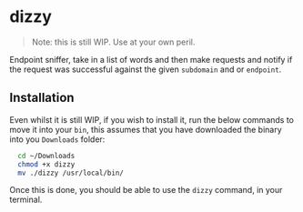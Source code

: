 # dizzy

> Note: this is still WIP. Use at your own peril.  

Endpoint sniffer, take in a list of words and then make requests and notify if the request was successful against the given `subdomain` and or 
`endpoint`. 


## Installation 

Even whilst it is still WIP, if you wish to install it, run the below commands to move it into your `bin`, this assumes that you have downloaded the binary into you `Downloads` folder: 

```bash
  cd ~/Downloads 
  chmod +x dizzy 
  mv ./dizzy /usr/local/bin/
```

Once this is done, you should be able to use the `dizzy` command, in your terminal. 
